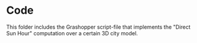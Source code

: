 # Code
This folder includes the Grashopper script-file that implements the "Direct Sun Hour" computation over a certain 3D city model.
